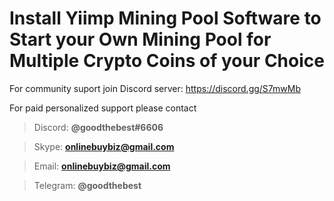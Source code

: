 # Install Yiimp Mining Pool Software to Start your Own Mining Pool for Multiple Crypto Coins of your Choice

For community suport join Discord server:  https://discord.gg/S7mwMb

For paid personalized support please contact

> Discord:      **@goodthebest#6606**

> Skype:        **onlinebuybiz@gmail.com**

> Email:        **onlinebuybiz@gmail.com**

> Telegram:     **@goodthebest**
